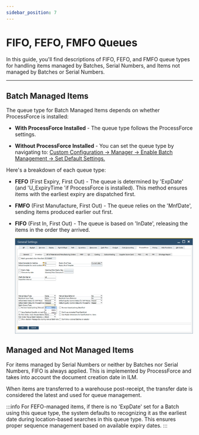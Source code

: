```yaml
---
sidebar_position: 7
---
```


# FIFO, FEFO, FMFO Queues

In this guide, you'll find descriptions of FIFO, FEFO, and FMFO queue types for handling items managed by Batches, Serial Numbers, and Items not managed by Batches or Serial Numbers.

---

## Batch Managed Items

The queue type for Batch Managed Items depends on whether ProcessForce is installed:

- **With ProcessForce Installed** - The queue type follows the ProcessForce settings.

- **Without ProcessForce Installed** - You can set the queue type by navigating to: [Custom Configuration → Manager → Enable Batch Management → Set Default Settings.](../administrator-guide/custom-configuration/custom-configuration-functions/manager/batch-management-manager.md)

Here's a breakdown of each queue type:

- **FEFO** (First Expiry, First Out) - The queue is determined by 'ExpDate' (and 'U_ExpiryTime 'if ProcessForce is installed). This method ensures items with the earliest expiry are dispatched first.

- **FMFO** (First Manufacture, First Out) - The queue relies on the 'MnfDate', sending items produced earlier out first.

- **FIFO** (First In, First Out) - The queue is based on 'InDate', releasing the items in the order they arrived.

  ![FIFO FMFO FIFO Queues](./media/fifi-fefo-fmfo.png)

## Managed and Not Managed Items

For items managed by Serial Numbers or neither by Batches nor Serial Numbers, FIFO is always applied. This is implemented by ProcessForce and takes into account the document creation date in ILM.

When items are transferred to a warehouse post-receipt, the transfer date is considered the latest and used for queue management.

:::info
For FEFO-managed items, if there is no 'ExpDate' set for a Batch using this queue type, the system defaults to recognizing it as the earliest date during location-based searches in this queue type. This ensures proper sequence management based on available expiry dates.
:::
